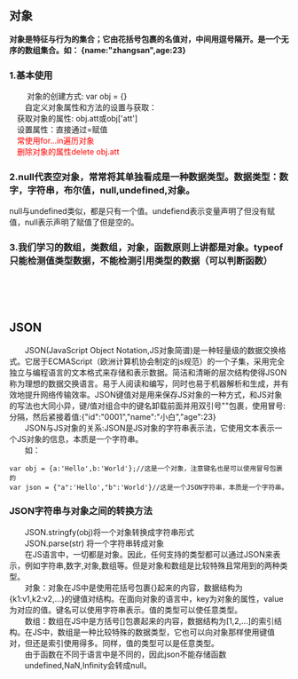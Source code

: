 ## 对象

**对象是特征与行为的集合；它由花括号包裹的名值对，中间用逗号隔开。是一个无序的数组集合。如： {name:"zhangsan",age:23}**

### 1.基本使用

&emsp;&emsp; 对象的创建方式: var obj = {}<br>
&emsp;&emsp;自定义对象属性和方法的设置与获取：
<br>&emsp;获取对象的属性: obj.att或obj['att']
<br>&emsp;设置属性：直接通过=赋值
<br>&emsp;<font color=red>常使用for...in遍历对象</font>
<br>&emsp;<font color=red>删除对象的属性delete obj.att</font>

### 2.null代表空对象，常常将其单独看成是一种数据类型。数据类型：数字，字符串，布尔值，null,undefined,对象。

null与undefined类似，都是只有一个值。undefiend表示变量声明了但没有赋值，null表示声明了赋值了但是空的。

### 3.我们学习的数组，类数组，对象，函数原则上讲都是对象。typeof只能检测值类型数据，不能检测引用类型的数据（可以判断函数）

<br><br><br>

## JSON

&emsp;&emsp;JSON(JavaScript Object Notation,JS对象简谱)是一种轻量级的数据交换格式。它居于ECMAScript（欧洲计算机协会制定的js规范）的一个子集，采用完全独立与编程语言的文本格式来存储和表示数据。简洁和清晰的层次结构使得JSON称为理想的数据交换语言。易于人阅读和编写，同时也易于机器解析和生成，并有效地提升网络传输效率。JSON键值对是用来保存JS对象的一种方式，和JS对象的写法也大同小异，键/值对组合中的键名卸载前面并用双引号""包裹，使用冒号:分隔，然后紧接着值:{"id":"0001","name":"小白","age":23}<br>
&emsp;&emsp;JSON与JS对象的关系:JSON是JS对象的字符串表示法，它使用文本表示一个JS对象的信息，本质是一个字符串。<br>
&emsp;&emsp;如：<br>

    var obj = {a:'Hello',b:'World'};//这是一个对象，注意键名也是可以使用冒号包裹的
    var json = {"a":'Hello',"b":'World'}//这是一个JSON字符串，本质是一个字符串。

### JSON字符串与对象之间的转换方法
&emsp;&emsp;JSON.stringfy(obj)将一个对象转换成字符串形式<br>
&emsp;&emsp;JSON.parse(str) 将一个字符串转成对象<br>
&emsp;&emsp;在JS语言中，一切都是对象。因此，任何支持的类型都可以通过JSON来表示，例如字符串,数字,对象,数组等。但是对象和数组是比较特殊且常用到的两种类型。<br>
&emsp;&emsp;对象：对象在JS中是使用花括号包裹{}起来的内容，数据结构为{k1:v1,k2:v2,...}的键值对结构。在面向对象的语言中，key为对象的属性，value为对应的值。键名可以使用字符串表示。值的类型可以使任意类型。<br>
&emsp;&emsp;数组：数组在JS中是方括号[]包裹起来的内容，数据结构为[1,2,...]的索引结构。在JS中，数组是一种比较特殊的数据类型，它也可以向对象那样使用键值对，但还是索引使用得多。同样，值的类型可以是任意类型。<br>
&emsp;&emsp;由于函数在不同于语言中是不同的，因此json不能存储函数<br>
&emsp;&emsp;undefined,NaN,Infinity会转成null。<br>

